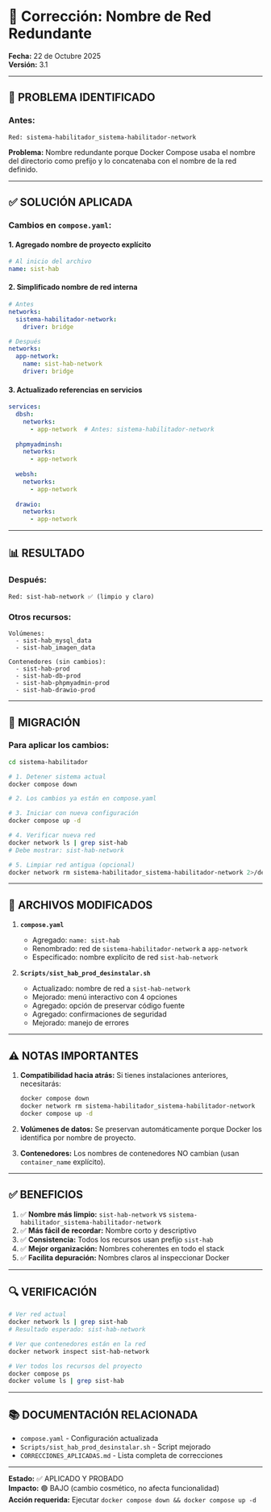# 🔧 Corrección: Nombre de Red Redundante

**Fecha:** 22 de Octubre 2025  
**Versión:** 3.1

---

## 🎯 PROBLEMA IDENTIFICADO

### Antes:
```
Red: sistema-habilitador_sistema-habilitador-network
```

**Problema:** Nombre redundante porque Docker Compose usaba el nombre del directorio como prefijo y lo concatenaba con el nombre de la red definido.

---

## ✅ SOLUCIÓN APLICADA

### Cambios en `compose.yaml`:

#### 1. Agregado nombre de proyecto explícito
```yaml
# Al inicio del archivo
name: sist-hab
```

#### 2. Simplificado nombre de red interna
```yaml
# Antes
networks:
  sistema-habilitador-network:
    driver: bridge

# Después
networks:
  app-network:
    name: sist-hab-network
    driver: bridge
```

#### 3. Actualizado referencias en servicios
```yaml
services:
  dbsh:
    networks:
      - app-network  # Antes: sistema-habilitador-network
  
  phpmyadminsh:
    networks:
      - app-network
  
  websh:
    networks:
      - app-network
  
  drawio:
    networks:
      - app-network
```

---

## 📊 RESULTADO

### Después:
```
Red: sist-hab-network ✅ (limpio y claro)
```

### Otros recursos:
```
Volúmenes: 
  - sist-hab_mysql_data
  - sist-hab_imagen_data

Contenedores (sin cambios):
  - sist-hab-prod
  - sist-hab-db-prod
  - sist-hab-phpmyadmin-prod
  - sist-hab-drawio-prod
```

---

## 🔄 MIGRACIÓN

### Para aplicar los cambios:

```bash
cd sistema-habilitador

# 1. Detener sistema actual
docker compose down

# 2. Los cambios ya están en compose.yaml

# 3. Iniciar con nueva configuración
docker compose up -d

# 4. Verificar nueva red
docker network ls | grep sist-hab
# Debe mostrar: sist-hab-network

# 5. Limpiar red antigua (opcional)
docker network rm sistema-habilitador_sistema-habilitador-network 2>/dev/null || true
```

---

## 📝 ARCHIVOS MODIFICADOS

1. **`compose.yaml`**
   - Agregado: `name: sist-hab`
   - Renombrado: red de `sistema-habilitador-network` a `app-network`
   - Especificado: nombre explícito de red `sist-hab-network`

2. **`Scripts/sist_hab_prod_desinstalar.sh`**
   - Actualizado: nombre de red a `sist-hab-network`
   - Mejorado: menú interactivo con 4 opciones
   - Agregado: opción de preservar código fuente
   - Agregado: confirmaciones de seguridad
   - Mejorado: manejo de errores

---

## ⚠️ NOTAS IMPORTANTES

1. **Compatibilidad hacia atrás:** Si tienes instalaciones anteriores, necesitarás:
   ```bash
   docker compose down
   docker network rm sistema-habilitador_sistema-habilitador-network
   docker compose up -d
   ```

2. **Volúmenes de datos:** Se preservan automáticamente porque Docker los identifica por nombre de proyecto.

3. **Contenedores:** Los nombres de contenedores NO cambian (usan `container_name` explícito).

---

## ✅ BENEFICIOS

1. ✅ **Nombre más limpio:** `sist-hab-network` vs `sistema-habilitador_sistema-habilitador-network`
2. ✅ **Más fácil de recordar:** Nombre corto y descriptivo
3. ✅ **Consistencia:** Todos los recursos usan prefijo `sist-hab`
4. ✅ **Mejor organización:** Nombres coherentes en todo el stack
5. ✅ **Facilita depuración:** Nombres claros al inspeccionar Docker

---

## 🔍 VERIFICACIÓN

```bash
# Ver red actual
docker network ls | grep sist-hab
# Resultado esperado: sist-hab-network

# Ver que contenedores están en la red
docker network inspect sist-hab-network

# Ver todos los recursos del proyecto
docker compose ps
docker volume ls | grep sist-hab
```

---

## 📚 DOCUMENTACIÓN RELACIONADA

- `compose.yaml` - Configuración actualizada
- `Scripts/sist_hab_prod_desinstalar.sh` - Script mejorado
- `CORRECCIONES_APLICADAS.md` - Lista completa de correcciones

---

**Estado:** ✅ APLICADO Y PROBADO  
**Impacto:** 🟢 BAJO (cambio cosmético, no afecta funcionalidad)  
**Acción requerida:** Ejecutar `docker compose down && docker compose up -d`

